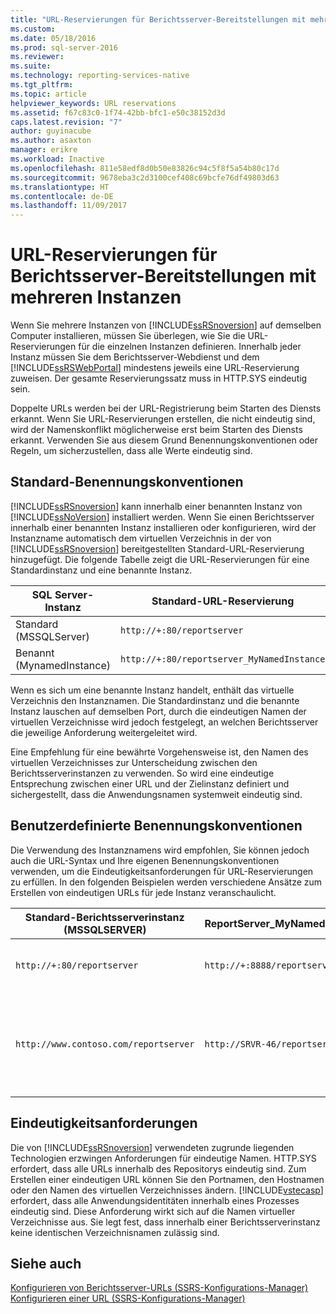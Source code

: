 ```yaml
---
title: "URL-Reservierungen für Berichtsserver-Bereitstellungen mit mehreren Instanzen | Microsoft-Dokumentation"
ms.custom: 
ms.date: 05/18/2016
ms.prod: sql-server-2016
ms.reviewer: 
ms.suite: 
ms.technology: reporting-services-native
ms.tgt_pltfrm: 
ms.topic: article
helpviewer_keywords: URL reservations
ms.assetid: f67c83c0-1f74-42bb-bfc1-e50c38152d3d
caps.latest.revision: "7"
author: guyinacube
ms.author: asaxton
manager: erikre
ms.workload: Inactive
ms.openlocfilehash: 811e58edf8d0b50e83826c94c5f8f5a54b80c17d
ms.sourcegitcommit: 9678eba3c2d3100cef408c69bcfe76df49803d63
ms.translationtype: HT
ms.contentlocale: de-DE
ms.lasthandoff: 11/09/2017
---
```

# <a name="url-reservations-for-multi-instance-report-server-deployments"></a>URL-Reservierungen für Berichtsserver-Bereitstellungen mit mehreren Instanzen
  Wenn Sie mehrere Instanzen von [!INCLUDE[ssRSnoversion](../../includes/ssrsnoversion-md.md)] auf demselben Computer installieren, müssen Sie überlegen, wie Sie die URL-Reservierungen für die einzelnen Instanzen definieren. Innerhalb jeder Instanz müssen Sie dem Berichtsserver-Webdienst und dem [!INCLUDE[ssRSWebPortal](../../includes/ssrswebportal.md)] mindestens jeweils eine URL-Reservierung zuweisen. Der gesamte Reservierungssatz muss in HTTP.SYS eindeutig sein.  
  
 Doppelte URLs werden bei der URL-Registrierung beim Starten des Diensts erkannt. Wenn Sie URL-Reservierungen erstellen, die nicht eindeutig sind, wird der Namenskonflikt möglicherweise erst beim Starten des Diensts erkannt. Verwenden Sie aus diesem Grund Benennungskonventionen oder Regeln, um sicherzustellen, dass alle Werte eindeutig sind.  
  
## <a name="default-naming-conventions"></a>Standard-Benennungskonventionen  
 [!INCLUDE[ssRSnoversion](../../includes/ssrsnoversion-md.md)] kann innerhalb einer benannten Instanz von [!INCLUDE[ssNoVersion](../../includes/ssnoversion-md.md)] installiert werden. Wenn Sie einen Berichtsserver innerhalb einer benannten Instanz installieren oder konfigurieren, wird der Instanzname automatisch dem virtuellen Verzeichnis in der von [!INCLUDE[ssRSnoversion](../../includes/ssrsnoversion-md.md)] bereitgestellten Standard-URL-Reservierung hinzugefügt. Die folgende Tabelle zeigt die URL-Reservierungen für eine Standardinstanz und eine benannte Instanz.  
  
|SQL Server-Instanz|Standard-URL-Reservierung|  
|-------------------------|-----------------------------|  
|Standard (MSSQLServer)|`http://+:80/reportserver`|  
|Benannt (MynamedInstance)|`http://+:80/reportserver_MyNamedInstance`|  
  
 Wenn es sich um eine benannte Instanz handelt, enthält das virtuelle Verzeichnis den Instanznamen. Die Standardinstanz und die benannte Instanz lauschen auf demselben Port, durch die eindeutigen Namen der virtuellen Verzeichnisse wird jedoch festgelegt, an welchen Berichtsserver die jeweilige Anforderung weitergeleitet wird.  
  
 Eine Empfehlung für eine bewährte Vorgehensweise ist, den Namen des virtuellen Verzeichnisses zur Unterscheidung zwischen den Berichtsserverinstanzen zu verwenden. So wird eine eindeutige Entsprechung zwischen einer URL und der Zielinstanz definiert und sichergestellt, dass die Anwendungsnamen systemweit eindeutig sind.  
  
## <a name="custom-naming-conventions"></a>Benutzerdefinierte Benennungskonventionen  
 Die Verwendung des Instanznamens wird empfohlen, Sie können jedoch auch die URL-Syntax und Ihre eigenen Benennungskonventionen verwenden, um die Eindeutigkeitsanforderungen für URL-Reservierungen zu erfüllen. In den folgenden Beispielen werden verschiedene Ansätze zum Erstellen von eindeutigen URLs für jede Instanz veranschaulicht.  
  
|Standard-Berichtsserverinstanz (MSSQLSERVER)|ReportServer_MyNamedInstance|Eindeutigkeit|  
|----------------------------------------------------|-----------------------------------|----------------|  
|`http://+:80/reportserver`|`http://+:8888/reportserver`|Jede Instanz lauscht auf einem anderen Port.|  
|`http://www.contoso.com/reportserver`|`http://SRVR-46/reportserver`|Jede Instanz reagiert auf einen anderen Servernamen (vollqualifizierter Domänenname und Computername).|  
  
## <a name="uniqueness-requirements"></a>Eindeutigkeitsanforderungen  
 Die von [!INCLUDE[ssRSnoversion](../../includes/ssrsnoversion-md.md)] verwendeten zugrunde liegenden Technologien erzwingen Anforderungen für eindeutige Namen. HTTP.SYS erfordert, dass alle URLs innerhalb des Repositorys eindeutig sind. Zum Erstellen einer eindeutigen URL können Sie den Portnamen, den Hostnamen oder den Namen des virtuellen Verzeichnisses ändern. [!INCLUDE[vstecasp](../../includes/vstecasp-md.md)] erfordert, dass alle Anwendungsidentitäten innerhalb eines Prozesses eindeutig sind. Diese Anforderung wirkt sich auf die Namen virtueller Verzeichnisse aus. Sie legt fest, dass innerhalb einer Berichtsserverinstanz keine identischen Verzeichnisnamen zulässig sind.  
  
## <a name="see-also"></a>Siehe auch  
 [Konfigurieren von Berichtsserver-URLs &#40;SSRS-Konfigurations-Manager&#41;](../../reporting-services/install-windows/configure-report-server-urls-ssrs-configuration-manager.md)   
 [Konfigurieren einer URL &#40;SSRS-Konfigurations-Manager&#41;](../../reporting-services/install-windows/configure-a-url-ssrs-configuration-manager.md)  
  
  

